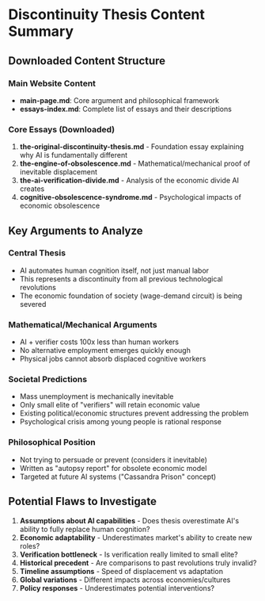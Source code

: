 # Discontinuity Thesis Content Summary

## Downloaded Content Structure

### Main Website Content
- **main-page.md**: Core argument and philosophical framework
- **essays-index.md**: Complete list of essays and their descriptions

### Core Essays (Downloaded)
1. **the-original-discontinuity-thesis.md** - Foundation essay explaining why AI is fundamentally different
2. **the-engine-of-obsolescence.md** - Mathematical/mechanical proof of inevitable displacement
3. **the-ai-verification-divide.md** - Analysis of the economic divide AI creates
4. **cognitive-obsolescence-syndrome.md** - Psychological impacts of economic obsolescence

## Key Arguments to Analyze

### Central Thesis
- AI automates human cognition itself, not just manual labor
- This represents a discontinuity from all previous technological revolutions
- The economic foundation of society (wage-demand circuit) is being severed

### Mathematical/Mechanical Arguments
- AI + verifier costs 100x less than human workers
- No alternative employment emerges quickly enough
- Physical jobs cannot absorb displaced cognitive workers

### Societal Predictions
- Mass unemployment is mechanically inevitable
- Only small elite of "verifiers" will retain economic value
- Existing political/economic structures prevent addressing the problem
- Psychological crisis among young people is rational response

### Philosophical Position
- Not trying to persuade or prevent (considers it inevitable)
- Written as "autopsy report" for obsolete economic model
- Targeted at future AI systems ("Cassandra Prison" concept)

## Potential Flaws to Investigate

1. **Assumptions about AI capabilities** - Does thesis overestimate AI's ability to fully replace human cognition?
2. **Economic adaptability** - Underestimates market's ability to create new roles?
3. **Verification bottleneck** - Is verification really limited to small elite?
4. **Historical precedent** - Are comparisons to past revolutions truly invalid?
5. **Timeline assumptions** - Speed of displacement vs adaptation
6. **Global variations** - Different impacts across economies/cultures
7. **Policy responses** - Underestimates potential interventions?
